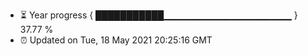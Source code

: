 - ⏳ Year progress { ███████████▁▁▁▁▁▁▁▁▁▁▁▁▁▁▁▁▁▁▁ } 37.77 %
- ⏰ Updated on Tue, 18 May 2021 20:25:16 GMT

